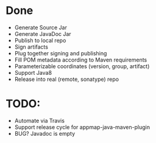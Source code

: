 # Done


* Generate Source Jar
* Generate JavaDoc Jar
* Publish to local repo
* Sign artifacts
* Plug together signing and publishing
* Fill POM metadata according to Maven requirements
* Parameterizable coordinates (version, group, artifact)
* Support Java8
* Release into real (remote, sonatype) repo

# TODO:

* Automate via Travis
* Support release cycle for appmap-java-maven-plugin
* BUG? Javadoc is empty
